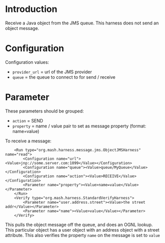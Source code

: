 # Introduction #

Receive a Java object from the JMS queue.  This harness does not send an object message.

# Configuration #
Configuration values:
  * `provider_url` = url of the JMS provider
  * `queue` = the queue to connect to for send / receive

# Parameter #
These parameters should be grouped:
  * `action` = SEND
  * `property` = name / value pair to set as message property (format: name=value)

To receive a message:
```
    <Run type="org.mash.harness.message.jms.ObjectJMSHarness" name="read">
        <Configuration name="url"><Value>jnp://some.server.com:1099</Value></Configuration>
        <Configuration name="queue"><Value>queue/MyQueue</Value></Configuration>
        <Configuration name="action"><Value>RECEIVE</Value></Configuration>
        <Parameter name="property"><Value>name=value</Value></Parameter>
    </Run>
    <Verify type="org.mash.harness.StandardVerifyHarness">
        <Parameter name="user.address.street"><Value>the street addr</Value></Parameter>
        <Parameter name="name"><Value>value</Value></Parameter>
    </Verify>
```

This pulls the object message off the queue, and does an OGNL lookup. 
This particular object has a user object with an address object with a street attribute. 
This also verifies the property `name` on the message is set to `value`